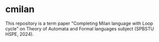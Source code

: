 # cmilan
This repository is a term paper "Completing Milan language with Loop cycle" on Theory of Automata and Formal languages subject (SPBSTU HSPE, 2024).

